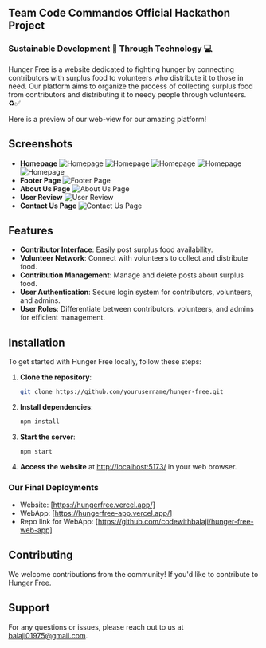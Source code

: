 ## Team Code Commandos Official Hackathon Project

### Sustainable Development 🌲 Through Technology 💻

Hunger Free is a website dedicated to fighting hunger by connecting contributors with surplus food to volunteers who distribute it to those in need. Our platform aims to organize the process of collecting surplus food from contributors and distributing it to needy people through volunteers. ♻✅

Here is a preview of our web-view for our amazing platform!

## Screenshots

- **Homepage**
  ![Homepage](screenshots/homepage.jpg)
  ![Homepage](screenshots/homepage2.jpg)
  ![Homepage](screenshots/homepage3.jpg)
  ![Homepage](screenshots/homepage4.jpg)
  ![Homepage](screenshots/homepage5.jpg)
- **Footer Page**
  ![Footer Page](screenshots/footer.jpg)
- **About Us Page**
  ![About Us Page](screenshots/about.jpg)
- **User Review**
  ![User Review](screenshots/userreviews.jpg)
- **Contact Us Page**
  ![Contact Us Page](screenshots/contact.jpg)


## Features

- **Contributor Interface**: Easily post surplus food availability.
- **Volunteer Network**: Connect with volunteers to collect and distribute food.
- **Contribution Management**: Manage and delete posts about surplus food.
- **User Authentication**: Secure login system for contributors, volunteers, and admins.
- **User Roles**: Differentiate between contributors, volunteers, and admins for efficient management.

## Installation

To get started with Hunger Free locally, follow these steps:

1. **Clone the repository**:
   ```bash
   git clone https://github.com/yourusername/hunger-free.git
   ```

2. **Install dependencies**:
   ```bash
   npm install
   ```


3. **Start the server**:
   ```bash
   npm start
   ```

4. **Access the website** at [http://localhost:5173/](http://localhost:5173/) in your web browser.


### Our Final Deployments

- Website: [https://hungerfree.vercel.app/]
- WebApp: [https://hungerfree-app.vercel.app/]
- Repo link for WebApp: [https://github.com/codewithbalaji/hunger-free-web-app]

## Contributing

We welcome contributions from the community! If you'd like to contribute to Hunger Free.

## Support

For any questions or issues, please reach out to us at balaji01975@gmail.com.


